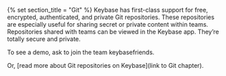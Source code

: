 {% set section_title = "Git" %}
Keybase has first-class support for free, encrypted, authenticated, and private Git repositories.
These repositories are especially useful for sharing secret or private content within teams. Repositories shared with teams can be viewed in the Keybase app. They’re totally secure and private. 

To see a demo, ask to join the team keybasefriends. 

Or, [read more about Git repositories on Keybase](link to Git chapter).
